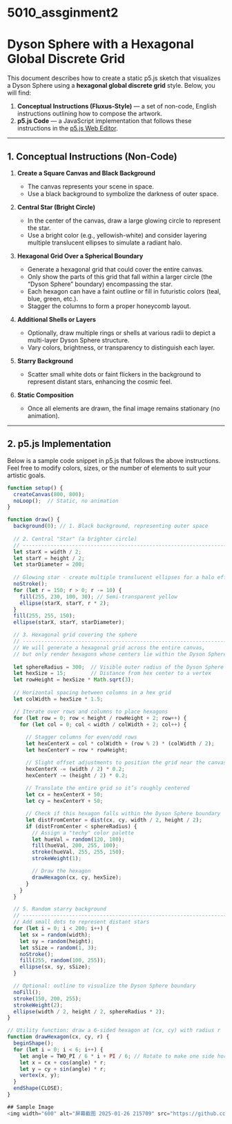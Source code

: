 # 5010_assginment2
# Dyson Sphere with a Hexagonal Global Discrete Grid

This document describes how to create a static p5.js sketch that visualizes a Dyson Sphere using a **hexagonal global discrete grid** style. Below, you will find:

1. **Conceptual Instructions (Fluxus-Style)** — a set of non-code, English instructions outlining how to compose the artwork.
2. **p5.js Code** — a JavaScript implementation that follows these instructions in the [p5.js Web Editor](https://editor.p5js.org/).

---

## 1. Conceptual Instructions (Non-Code)

1. **Create a Square Canvas and Black Background**  
   - The canvas represents your scene in space.  
   - Use a black background to symbolize the darkness of outer space.

2. **Central Star (Bright Circle)**  
   - In the center of the canvas, draw a large glowing circle to represent the star.  
   - Use a bright color (e.g., yellowish-white) and consider layering multiple translucent ellipses to simulate a radiant halo.

3. **Hexagonal Grid Over a Spherical Boundary**  
   - Generate a hexagonal grid that could cover the entire canvas.  
   - Only show the parts of this grid that fall within a larger circle (the “Dyson Sphere” boundary) encompassing the star.  
   - Each hexagon can have a faint outline or fill in futuristic colors (teal, blue, green, etc.).  
   - Stagger the columns to form a proper honeycomb layout.

4. **Additional Shells or Layers**  
   - Optionally, draw multiple rings or shells at various radii to depict a multi-layer Dyson Sphere structure.  
   - Vary colors, brightness, or transparency to distinguish each layer.

5. **Starry Background**  
   - Scatter small white dots or faint flickers in the background to represent distant stars, enhancing the cosmic feel.

6. **Static Composition**  
   - Once all elements are drawn, the final image remains stationary (no animation).

---

## 2. p5.js Implementation

Below is a sample code snippet in p5.js that follows the above instructions. Feel free to modify colors, sizes, or the number of elements to suit your artistic goals.

```javascript
function setup() {
  createCanvas(800, 800);
  noLoop();  // Static, no animation
}

function draw() {
  background(0); // 1. Black background, representing outer space
  
  // 2. Central "Star" (a brighter circle)
  // ----------------------------------------------------------------------
  let starX = width / 2;
  let starY = height / 2;
  let starDiameter = 200;
  
  // Glowing star - create multiple translucent ellipses for a halo effect
  noStroke();
  for (let r = 150; r > 0; r -= 10) {
    fill(255, 230, 100, 30); // Semi-transparent yellow
    ellipse(starX, starY, r * 2);
  }
  fill(255, 255, 150);
  ellipse(starX, starY, starDiameter);

  // 3. Hexagonal grid covering the sphere
  // ----------------------------------------------------------------------
  // We will generate a hexagonal grid across the entire canvas,
  // but only render hexagons whose centers lie within the Dyson Sphere boundary.
  
  let sphereRadius = 300;  // Visible outer radius of the Dyson Sphere
  let hexSize = 15;        // Distance from hex center to a vertex
  let rowHeight = hexSize * Math.sqrt(3);
  
  // Horizontal spacing between columns in a hex grid
  let colWidth = hexSize * 1.5;

  // Iterate over rows and columns to place hexagons
  for (let row = 0; row < height / rowHeight + 2; row++) {
    for (let col = 0; col < width / colWidth + 2; col++) {
      
      // Stagger columns for even/odd rows
      let hexCenterX = col * colWidth + (row % 2) * (colWidth / 2);
      let hexCenterY = row * rowHeight;

      // Slight offset adjustments to position the grid near the canvas center
      hexCenterX -= (width / 2) * 0.2; 
      hexCenterY -= (height / 2) * 0.2; 
      
      // Translate the entire grid so it’s roughly centered
      let cx = hexCenterX + 50;
      let cy = hexCenterY + 50;

      // Check if this hexagon falls within the Dyson Sphere boundary
      let distFromCenter = dist(cx, cy, width / 2, height / 2);
      if (distFromCenter < sphereRadius) {
        // Assign a "techy" color palette
        let hueVal = random(120, 180);
        fill(hueVal, 200, 255, 100);
        stroke(hueVal, 255, 255, 150);
        strokeWeight(1);

        // Draw the hexagon
        drawHexagon(cx, cy, hexSize);
      }
    }
  }

  // 5. Random starry background
  // ----------------------------------------------------------------------
  // Add small dots to represent distant stars
  for (let i = 0; i < 200; i++) {
    let sx = random(width);
    let sy = random(height);
    let sSize = random(1, 3);
    noStroke();
    fill(255, random(100, 255));
    ellipse(sx, sy, sSize);
  }

  // Optional: outline to visualize the Dyson Sphere boundary
  noFill();
  stroke(150, 200, 255);
  strokeWeight(2);
  ellipse(width / 2, height / 2, sphereRadius * 2);
}

// Utility function: draw a 6-sided hexagon at (cx, cy) with radius r
function drawHexagon(cx, cy, r) {
  beginShape();
  for (let i = 0; i < 6; i++) {
    let angle = TWO_PI / 6 * i + PI / 6; // Rotate to make one side horizontal
    let x = cx + cos(angle) * r;
    let y = cy + sin(angle) * r;
    vertex(x, y);
  }
  endShape(CLOSE);
}

## Sample Image
<img width="600" alt="屏幕截图 2025-01-26 215709" src="https://github.com/user-attachments/assets/d551983a-6618-4e74-a8bb-47620ee101c3" />

